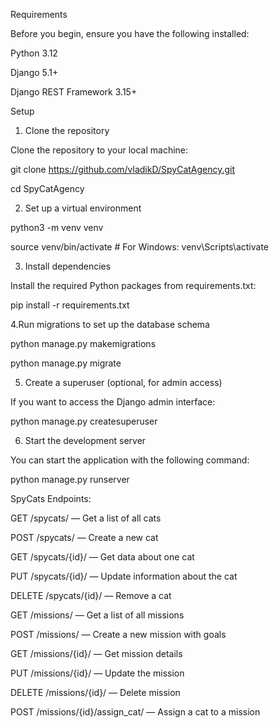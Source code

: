 Requirements

Before you begin, ensure you have the following installed:

Python 3.12

Django 5.1+

Django REST Framework 3.15+

Setup

1. Clone the repository

Clone the repository to your local machine:

git clone https://github.com/vladikD/SpyCatAgency.git

cd SpyCatAgency

2. Set up a virtual environment

python3 -m venv venv

source venv/bin/activate  # For Windows: venv\Scripts\activate

3. Install dependencies

Install the required Python packages from requirements.txt:

pip install -r requirements.txt

4.Run migrations to set up the database schema

python manage.py makemigrations

python manage.py migrate

5. Create a superuser (optional, for admin access)

If you want to access the Django admin interface:

python manage.py createsuperuser

6. Start the development server

You can start the application with the following command:

python manage.py runserver

SpyCats Endpoints:

GET /spycats/ — Get a list of all cats

POST /spycats/ — Create a new cat

GET /spycats/{id}/ — Get data about one cat

PUT /spycats/{id}/ — Update information about the cat

DELETE /spycats/{id}/ — Remove a cat

GET /missions/ — Get a list of all missions

POST /missions/ — Create a new mission with goals

GET /missions/{id}/ — Get mission details

PUT /missions/{id}/ — Update the mission

DELETE /missions/{id}/ — Delete mission

POST /missions/{id}/assign_cat/ — Assign a cat to a mission



